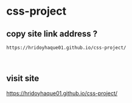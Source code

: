 # css-project

<h2>copy site link address ?</h2>

```sh
https://hridoyhaque01.github.io/css-project/
```

<br>

<h2>visit site</h2>

https://hridoyhaque01.github.io/css-project/
